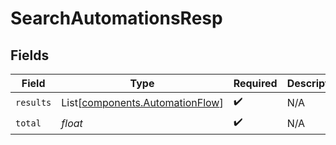 # SearchAutomationsResp


## Fields

| Field                                                                        | Type                                                                         | Required                                                                     | Description                                                                  |
| ---------------------------------------------------------------------------- | ---------------------------------------------------------------------------- | ---------------------------------------------------------------------------- | ---------------------------------------------------------------------------- |
| `results`                                                                    | List[[components.AutomationFlow](../../models/components/automationflow.md)] | :heavy_check_mark:                                                           | N/A                                                                          |
| `total`                                                                      | *float*                                                                      | :heavy_check_mark:                                                           | N/A                                                                          |